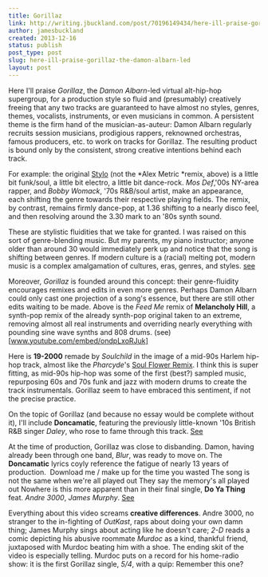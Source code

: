 ```yaml
---
title: Gorillaz
link: http://writing.jbuckland.com/post/70196149434/here-ill-praise-gorillaz-the-damon-albarn-led
author: jamesbuckland
created: 2013-12-16
status: publish
post_type: post
slug: here-ill-praise-gorillaz-the-damon-albarn-led
layout: post
---
```


Here I'll praise *Gorillaz*, the *Damon Albarn*-led virtual alt-hip-hop supergroup, for a production style so fluid and (presumably) creatively freeing that any two tracks are guaranteed to have almost no styles, genres, themes, vocalists, instruments, or even musicians in common. A persistent theme is the firm hand of the musician-as-auteur: Damon Albarn regularly recruits session musicians, prodigious rappers, reknowned orchestras, famous producers, etc. to work on tracks for Gorillaz. The resulting product is bound only by the consistent, strong creative intentions behind each track.

For example: the original [Stylo](https://www.youtube.com/watch?v=-SxlD74hvRk) (not the *Alex Metric *remix, above) is a little bit funk/soul, a little bit electro, a little bit dance-rock. *Mos Def*,'00s NY-area rapper, and *Bobby Womack*, '70s R&B/soul artist, make an appearance, each shifting the genre towards their respective playing fields. The remix, by contrast, remains firmly dance-pop, at 1.36 shifting to a nearly disco feel, and then resolving around the 3.30 mark to an '80s synth sound.

These are stylistic fluidities that we take for granted. I was raised on this sort of genre-blending music. But my parents, my piano instructor; anyone older than around 30 would immediately perk up and notice that the song is shifting between genres. If modern culture is a (racial) melting pot, modern music is a complex amalgamation of cultures, eras, genres, and styles.
[see](http://www.youtube.com/embed/nnL_LCHQ7og)

Moreover, *Gorillaz* is founded around this concept: their genre-fluidity encourages remixes and edits in even more genres. Perhaps Damon Albarn could only cast one projection of a song's essence, but there are still other edits waiting to be made. Above is the *Feed Me* remix of **Melancholy Hill**, a synth-pop remix of the already synth-pop original taken to an extreme, removing almost all real instruments and overriding nearly everything with pounding sine wave synths and 808 drums. (see)[www.youtube.com/embed/ondpLxoRJuk]

Here is **19-2000** remade by *Soulchild* in the image of a mid-90s Harlem hip-hop track, almost like the *Pharcyde*'s [Soul Flower Remix](http://www.youtube.com/watch?v=4Oo2XO_ub18 ). I think this is super fitting, as mid-90s hip-hop was some of the first (best?) sampled music, repurposing 60s and 70s funk and jazz with modern drums to create the track instrumentals. Gorillaz seem to have embraced this sentiment, if not the precise practice. 

On the topic of Gorillaz (and because no essay would be complete without it), I'll include **Doncamatic**, featuring the previously little-known '10s British R&B singer *Daley*, who rose to fame through this track. [See](www.youtube.com/embed/OJQyTnD74gk)

At the time of production, Gorillaz was close to disbanding. Damon, having already been through one band, *Blur*, was ready to move on. The **Doncamatic** lyrics coyly reference the fatigue of nearly 13 years of production. 
	Download me / make up for the time you wasted
	The song is not the same when we're all played out
	They say the memory's all played out
Nowhere is this more apparent than in their final single, **Do Ya Thing** feat. *Andre 3000*, *James Murphy*. [See](www.youtube.com/embed/Nf_PmmlCiso)

Everything about this video screams **creative differences**. Andre 3000, no stranger to the in-fighting of *OutKast*, raps about doing your own damn thing; James Murphy sings about acting like he doesn't care; *2-D* reads a comic depicting his abusive roommate *Murdoc* as a kind, thankful friend, juxtaposed with Murdoc beating him with a shoe. The ending skit of the video is especially telling. Murdoc puts on a record for his home-radio show: it is the first Gorillaz single, *5/4*, with a quip: Remember this one?